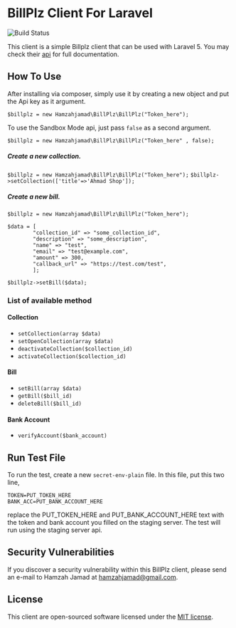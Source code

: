 # BillPlz Client For Laravel

![Build Status](https://img.shields.io/circleci/project/github/hamzahjamad/billplz.svg?style=flat-square)

This client is a simple Billplz client that can be used with Laravel 5. You may check their [api](https://www.billplz.com/api) for full documentation.

## How To Use
After installing via composer, simply use it by creating a new object and put the Api key as it argument.

`$billplz = new Hamzahjamad\BillPlz\BillPlz("Token_here");`

To use the Sandbox Mode api, just pass `false` as a second argument.

`$billplz = new Hamzahjamad\BillPlz\BillPlz("Token_here" , false);`

##### Create a new collection.
`$billplz = new Hamzahjamad\BillPlz\BillPlz("Token_here");`
`$billplz->setCollection(['title'=>'Ahmad Shop']);`

##### Create a new bill.
`$billplz = new Hamzahjamad\BillPlz\BillPlz("Token_here");`

```
$data = [
        "collection_id" => "some_collection_id",
        "description" => "some_description",
        "name" => "test",
        "email" => "test@example.com",
        "amount" => 300,
        "callback_url" => "https://test.com/test",
        ];        
```

`$billplz->setBill($data);`


### List of available method
#### Collection
* `setCollection(array $data)`
* `setOpenCollection(array $data)`
* `deactivateCollection($collection_id)`
* `activateCollection($collection_id)`

#### Bill
* `setBill(array $data)`
* `getBill($bill_id)`
* `deleteBill($bill_id)`

#### Bank Account
* `verifyAccount($bank_account)`


## Run Test File
To run the test, create a new `secret-env-plain` file. In this file, put this two line,

```
TOKEN=PUT_TOKEN_HERE
BANK_ACC=PUT_BANK_ACCOUNT_HERE
```


replace the PUT_TOKEN_HERE and PUT_BANK_ACCOUNT_HERE text with the token and bank account you filled on the staging server. The test will run using the staging server api.

## Security Vulnerabilities

If you discover a security vulnerability within this BillPlz client, please send an e-mail to Hamzah Jamad at hamzahjamad@gmail.com. 

## License

This client are open-sourced software licensed under the [MIT license](http://opensource.org/licenses/MIT).
